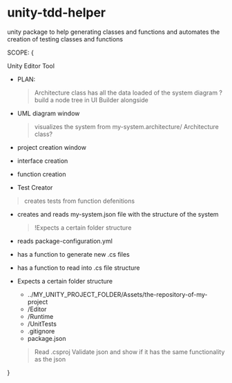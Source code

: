 # unity-tdd-helper
unity package to help generating classes and functions and automates the creation of testing classes and functions


SCOPE:
{


Unity Editor Tool



* PLAN: 
  > Architecture class has all the data loaded of the system diagram
  > ? build a node tree in UI Builder alongside 




* UML diagram window
  > visualizes the system from my-system.architecture/ Architecture class?

* project creation window
* interface creation
* function creation

* Test Creator
> creates tests from function defenitions
> 


* creates and reads  my-system.json file with the structure of the system
  > !Expects a certain folder structure

* reads package-configuration.yml
  



* has a function to generate new .cs files


* has a function to read into .cs file structure
 
* Expects a certain folder structure
    - ../MY_UNITY_PROJECT_FOLDER/Assets/the-repository-of-my-project
     - /Editor
     - /Runtime
     - /UnitTests
     - .gitignore
     - package.json
      
  > Read .csproj
  > Validate json and show if it has the same functionality as the json
  
}
